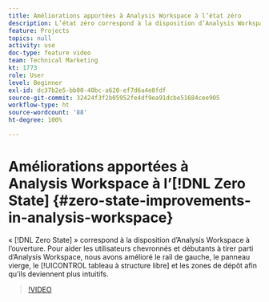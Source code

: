 ```yaml
---
title: Améliorations apportées à Analysis Workspace à lʼétat zéro
description: L’état zéro correspond à la disposition d’Analysis Workspace à lʼouverture. Pour aider les utilisateurs chevronnés et débutants à tirer parti d’Analysis Workspace, nous avons amélioré le rail de gauche, le panneau vierge, le tableau à structure libre et les zones de dépôt afin qu’ils deviennent plus intuitifs.
feature: Projects
topics: null
activity: use
doc-type: feature video
team: Technical Marketing
kt: 1773
role: User
level: Beginner
exl-id: dc37b2e5-bb00-40bc-a620-ef7d6a4e8fdf
source-git-commit: 32424f3f2b05952fe4df9ea91dcbe51684cee905
workflow-type: ht
source-wordcount: '88'
ht-degree: 100%

---
```


# Améliorations apportées à Analysis Workspace à lʼ[!DNL Zero State] {#zero-state-improvements-in-analysis-workspace}

« [!DNL Zero State] » correspond à la disposition dʼAnalysis Workspace à lʼouverture. Pour aider les utilisateurs chevronnés et débutants à tirer parti d’Analysis Workspace, nous avons amélioré le rail de gauche, le panneau vierge, le [!UICONTROL tableau à structure libre] et les zones de dépôt afin quʼils deviennent plus intuitifs.

>[!VIDEO](https://video.tv.adobe.com/v/23560/?quality=12)

